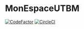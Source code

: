 # MonEspaceUTBM
[![CodeFactor](https://www.codefactor.io/repository/github/nzodalandry/monespaceutbm/badge)](https://www.codefactor.io/repository/github/nzodalandry/monespaceutbm)
[![CircleCI](https://circleci.com/gh/nzodalandry/MonEspaceUTBM/tree/Prod.svg?style=shield&circle-token=61cc3f32c26806a9aeb9fdd9e13fc062be045ada)](https://circleci.com/gh/nzodalandry/MonEspaceUTBM/tree/Prod)
